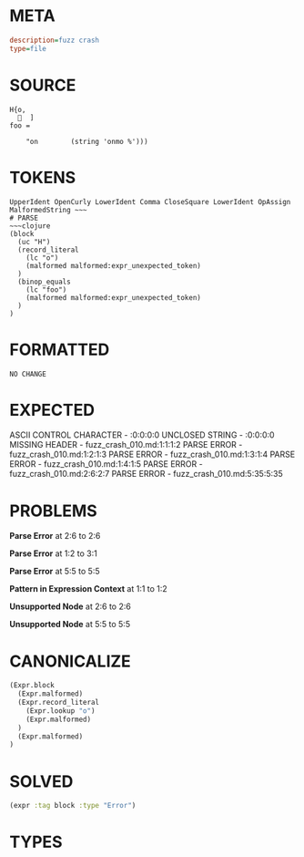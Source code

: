 # META
~~~ini
description=fuzz crash
type=file
~~~
# SOURCE
~~~roc
H{o,
    ]
foo =

    "on        (string 'onmo %')))
~~~
# TOKENS
~~~text
UpperIdent OpenCurly LowerIdent Comma CloseSquare LowerIdent OpAssign MalformedString ~~~
# PARSE
~~~clojure
(block
  (uc "H")
  (record_literal
    (lc "o")
    (malformed malformed:expr_unexpected_token)
  )
  (binop_equals
    (lc "foo")
    (malformed malformed:expr_unexpected_token)
  )
)
~~~
# FORMATTED
~~~roc
NO CHANGE
~~~
# EXPECTED
ASCII CONTROL CHARACTER - :0:0:0:0
UNCLOSED STRING - :0:0:0:0
MISSING HEADER - fuzz_crash_010.md:1:1:1:2
PARSE ERROR - fuzz_crash_010.md:1:2:1:3
PARSE ERROR - fuzz_crash_010.md:1:3:1:4
PARSE ERROR - fuzz_crash_010.md:1:4:1:5
PARSE ERROR - fuzz_crash_010.md:2:6:2:7
PARSE ERROR - fuzz_crash_010.md:5:35:5:35
# PROBLEMS
**Parse Error**
at 2:6 to 2:6

**Parse Error**
at 1:2 to 3:1

**Parse Error**
at 5:5 to 5:5

**Pattern in Expression Context**
at 1:1 to 1:2

**Unsupported Node**
at 2:6 to 2:6

**Unsupported Node**
at 5:5 to 5:5

# CANONICALIZE
~~~clojure
(Expr.block
  (Expr.malformed)
  (Expr.record_literal
    (Expr.lookup "o")
    (Expr.malformed)
  )
  (Expr.malformed)
)
~~~
# SOLVED
~~~clojure
(expr :tag block :type "Error")
~~~
# TYPES
~~~roc
~~~
